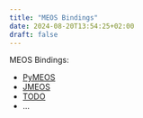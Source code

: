 ```yaml
---
title: "MEOS Bindings"
date: 2024-08-20T13:54:25+02:00
draft: false
---
```


MEOS Bindings: 

- [PyMEOS](pymeos/)
- [JMEOS](jmeos/)
- [TODO](todo/)
- ...